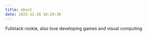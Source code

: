 ```yaml
---
title: about
date: 2022-12-26 16:29:36
---
```


Fullstack rookie, also love developing games and visual computing
